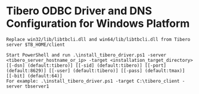 # Tibero ODBC Driver and DNS Configuration for Windows Platform

    Replace win32/lib/libtbcli.dll and win64/lib/libtbcli.dll from Tibero server $TB_HOME/client  

    Start PowerShell and run .\install_tibero_driver.ps1 -server <tibero_server_hostname_or_ip> -target <installation_target_directory> [[-dsn] (default:tibero)] [[-sid] (default:tibero)] [[-port] (default:8629)] [[-user] (default:tibero)] [[-pass] (default:tmax)] [[-bit] (default:64)]
    For example: .\install_tibero_driver.ps1 -target C:\tibero_client -server tbserver1

